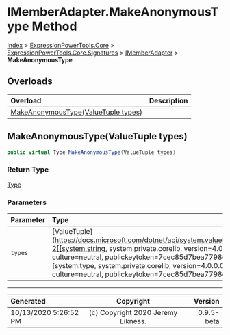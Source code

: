 ﻿# IMemberAdapter.MakeAnonymousType Method

[Index](../index.md) > [ExpressionPowerTools.Core](ExpressionPowerTools.Core.a.md) > [ExpressionPowerTools.Core.Signatures](ExpressionPowerTools.Core.Signatures.n.md) > [IMemberAdapter](ExpressionPowerTools.Core.Signatures.IMemberAdapter.i.md) > **MakeAnonymousType**



## Overloads

| Overload | Description |
| :-- | :-- |
| [MakeAnonymousType(ValueTuple types)](#makeanonymoustypevaluetuple-types) |  |
## MakeAnonymousType(ValueTuple types)



```csharp
public virtual Type MakeAnonymousType(ValueTuple types)
```

### Return Type

 [Type](https://docs.microsoft.com/dotnet/api/system.type) 

### Parameters

| Parameter | Type | Description |
| :-- | :-- | :-- |
| `types` | [ValueTuple](https://docs.microsoft.com/dotnet/api/system.valuetuple-2[[system.string, system.private.corelib, version=4.0.0.0, culture=neutral, publickeytoken=7cec85d7bea7798e],[system.type, system.private.corelib, version=4.0.0.0, culture=neutral, publickeytoken=7cec85d7bea7798e]]) |  |



---

| Generated | Copyright | Version |
| :-- | :-: | --: |
| 10/13/2020 5:26:52 PM | (c) Copyright 2020 Jeremy Likness. | 0.9.5-beta |
